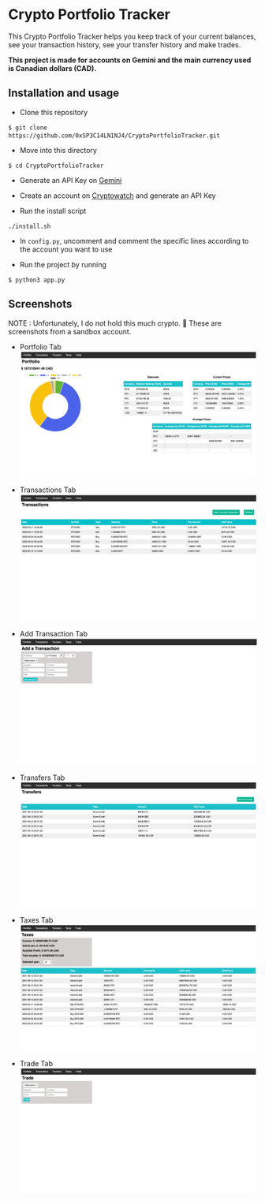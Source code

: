 # Crypto Portfolio Tracker

This Crypto Portfolio Tracker helps you keep track of your current balances, see your transaction history, see your transfer history and make trades.

**This project is made for accounts on Gemini and the main currency used is Canadian dollars (CAD).**

## Installation and usage
- Clone this repository
```
$ git clone https://github.com/0xSP3C14LN1NJ4/CryptoPortfolioTracker.git
```

- Move into this directory
```
$ cd CryptoPortfolioTracker
```

- Generate an API Key on [Gemini](https://exchange.gemini.com/settings/api)

- Create an account on [Cryptowatch](https://cryptowat.ch) and generate an API Key

- Run the install script
```
./install.sh
```

- In `config.py`, uncomment and comment the specific lines according to the account you want to use

- Run the project by running
```
$ python3 app.py
```

## Screenshots
NOTE : Unfortunately, I do not hold this much crypto. 🥲 These are screenshots from a sandbox account. 

- Portfolio Tab
![](screenshots/portfolio.png)

- Transactions Tab
![](screenshots/transactions.png)

- Add Transaction Tab
![](screenshots/add_transaction.png)

- Transfers Tab
![](screenshots/transfers.png)

- Taxes Tab
![](screenshots/taxes.png)

- Trade Tab
![](screenshots/trade.png) 